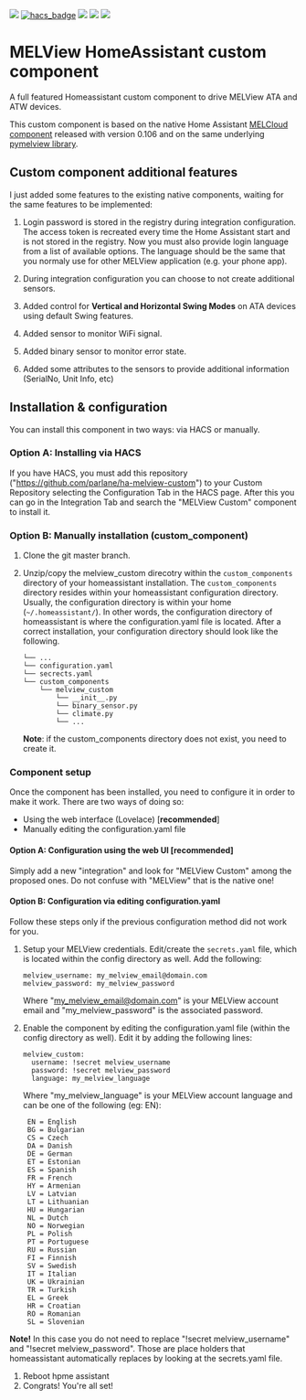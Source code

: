 [![](https://img.shields.io/github/release/parlane/ha-melview-custom/all.svg?style=for-the-badge)](https://github.com/parlane/ha-melview-custom/releases)
[![hacs_badge](https://img.shields.io/badge/HACS-Custom-orange.svg?style=for-the-badge)](https://github.com/custom-components/hacs)
[![](https://img.shields.io/github/license/parlane/ha-melview-custom?style=for-the-badge)](LICENSE)
[![](https://img.shields.io/badge/MAINTAINER-%40parlane-red?style=for-the-badge)](https://github.com/parlane)
[![](https://img.shields.io/badge/COMMUNITY-FORUM-success?style=for-the-badge)](https://community.home-assistant.io)

# MELView HomeAssistant custom component
A full featured Homeassistant custom component to drive MELView ATA and ATW devices.

This custom component is based on the native Home Assistant [MELCloud component](https://github.com/home-assistant/core/tree/dev/homeassistant/components/melcloud) released with version 0.106 and on the same underlying [pymelview library](https://github.com/vilppuvuorinen/pymelview).

## Custom component additional features
I just added some features to the existing native components, waiting for the same features to be implemented:

1. Login password is stored in the registry during integration configuration. The access token is recreated every time the Home Assistant start and is not stored in the registry. Now you must also provide login language from a list of available options. The language should be the same that you normaly use for other MELView application (e.g. your phone app).

1. During integration configuration you can choose to not create additional sensors.

1. Added control for **Vertical and Horizontal Swing Modes** on ATA devices using default Swing features.

1. Added sensor to monitor WiFi signal.

1. Added binary sensor to monitor error state.

1. Added some attributes to the sensors to provide additional information (SerialNo, Unit Info, etc)

## Installation & configuration
You can install this component in two ways: via HACS or manually.

### Option A: Installing via HACS
If you have HACS, you must add this repository ("https://github.com/parlane/ha-melview-custom") to your Custom Repository selecting the Configuration Tab in the HACS page.
After this you can go in the Integration Tab and search the "MELView Custom" component to install it.

### Option B: Manually installation (custom_component)
1. Clone the git master branch.
1. Unzip/copy the melview_custom direcotry within the `custom_components` directory of your homeassistant installation.
The `custom_components` directory resides within your homeassistant configuration directory.
Usually, the configuration directory is within your home (`~/.homeassistant/`).
In other words, the configuration directory of homeassistant is where the configuration.yaml file is located.
After a correct installation, your configuration directory should look like the following.
    ```
    └── ...
    └── configuration.yaml
    └── secrects.yaml
    └── custom_components
        └── melview_custom
            └── __init__.py
            └── binary_sensor.py
            └── climate.py
            └── ...
    ```

    **Note**: if the custom_components directory does not exist, you need to create it.

### Component setup
Once the component has been installed, you need to configure it in order to make it work.
There are two ways of doing so:
- Using the web interface (Lovelace) [**recommended**]
- Manually editing the configuration.yaml file

#### Option A: Configuration using the web UI [recommended]
Simply add a new "integration" and look for "MELView Custom" among the proposed ones. Do not confuse with "MELView" that is the native one!

#### Option B: Configuration via editing configuration.yaml
Follow these steps only if the previous configuration method did not work for you.

1. Setup your MELView credentials. Edit/create the `secrets.yaml` file,
 which is located within the config directory as well. Add the following:

     ```
    melview_username: my_melview_email@domain.com
    melview_password: my_melview_password
    ```

    Where "my_melview_email@domain.com" is your MELView account email and "my_melview_password" is the associated password.

1. Enable the component by editing the configuration.yaml file (within the config directory as well).
Edit it by adding the following lines:
    ```
    melview_custom:
      username: !secret melview_username
      password: !secret melview_password
      language: my_melview_language
    ```

    Where "my_melview_language" is your MELView account language and can be one of the following (eg: EN):

        EN = English
        BG = Bulgarian
        CS = Czech
        DA = Danish
        DE = German
        ET = Estonian
        ES = Spanish
        FR = French
        HY = Armenian
        LV = Latvian
        LT = Lithuanian
        HU = Hungarian
        NL = Dutch
        NO = Norwegian
        PL = Polish
        PT = Portuguese
        RU = Russian
        FI = Finnish
        SV = Swedish
        IT = Italian
        UK = Ukrainian
        TR = Turkish
        EL = Greek
        HR = Croatian
        RO = Romanian
        SL = Slovenian

**Note!** In this case you do not need to replace "!secret melview_username" and "!secret melview_password".
Those are place holders that homeassistant automatically replaces by looking at the secrets.yaml file.

1. Reboot hpme assistant
1. Congrats! You're all set!

